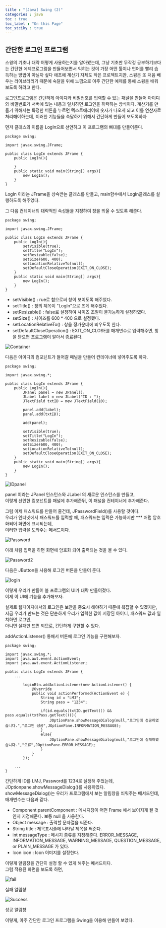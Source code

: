 ```yaml
---
title : "[Java] Swing (2)"
categories : java
toc : true
toc_label : "On this Page"
toc_stciky : true
---
```

## 간단한 로그인 프로그램 
스윙의 기초나 대략 어떻게 사용하는지를 알아봤는데, 그냥 기초만 무작정 공부하기보다는
간단한 에제프로그램을 만들어보면서 익히는 것이 가장 어떤 툴이나 언어를 빨리 습득하는 방법이 아닐까 싶다
애초에 계산기 자체도 작은 프로젝트지만, 스윙은 또 처음 배우는 라이브러리기 때문에 숙달을 위해
느낌으로 아주 간단한 예제를 통해 스윙을 배워보도록 하려고 한다.

로그인프로그램은 간단하게 아이디와 비밀번호를 입력할 수 있는 패널을 만들어 
아이디와 비밀번호가 서버에 있는 내용과 일치하면 로그인을 허락하는 방식이다.
계산기를 만들기 위해서는 특정한 버튼을 누르면 텍스트에리어에 숫자가 나오게 되고 이를 연산자로
처리해야하는데, 이러한 기능들을 숙달하기 위해서 간단하게 만들어 보도록하자

먼저 클래스의 이름을 LogIn으로 선언하고 이 프로그램의 뼈대를 만들어준다.
```
package swing;

import javax.swing.JFrame;

public class LogIn extends JFrame {
    public LogIn(){
        
    }
    public static void main(String[] args){
        new LogIn();
    }
}
```
LogIn 이라는 JFrame을 상속받는 클래스를 만들고, main함수에서 LogIn클래스를 실행하도록 해주었다.

그 다음 컨테이너의 대략적인 속성들을 지정하여 창을 띄울 수 있도록 해준다.
```
package swing;

import javax.swing.JFrame;

public class LogIn extends JFrame {
    public LogIn(){
        setVisible(true);
        setTitle("LogIn");
        setResizable(false);
        setSize(600, 400);
        setLocationRelativeTo(null);
        setDefaultCloseOperation(EXIT_ON_CLOSE);
    }
    public static void main(String[] args){
        new LogIn();
    }
}
```
* setVisible() : rue로 함으로써 창이 보이도록 해주었다.  
* setTitle() :  창의 제목이 "LogIn"으로 뜨게 해주었다.
* setResizable() : false로 설정하여 사이즈 조절이 불가능하게 설정하였다.   
* setSize() : 사이즈를 600 * 400 으로 설정했다.
* setLocationRelativeTo() : 창을 정가운데에 띄우도록 한다.
* setDefaultCloseOperation() : EXIT_ON_CLOSE를 매개변수로 입력해주면, 
창을 닫으면 프로그램이 알아서 종료된다.

![Container](/assets/images/tech/Java/cal2/Container.png)

다음은 아이디의 컴포넌트가 들어갈 패널을 만들어 컨테이너에 넣어주도록 하자.

```
package swing;

import javax.swing.*;

public class LogIn extends JFrame {
    public LogIn(){
        JPanel panel = new JPanel();
        JLabel label = new JLabel("ID : ");
        JTextField txtID = new JTextField(10);

        panel.add(label);
        panel.add(txtID);

        add(panel);

        setVisible(true);
        setTitle("LogIn");
        setResizable(false);
        setSize(600, 400);
        setLocationRelativeTo(null);
        setDefaultCloseOperation(EXIT_ON_CLOSE);
    }
    public static void main(String[] args){
        new LogIn();
    }
}
```
![IDpanel](/assets/images/tech/Java/cal2/IDpanel.png)

panel 이라는 JPanel 인스턴스와 JLabel 의 새로운 인스턴스를 만들고,   
이렇게 선언한 컴포넌트를 패널에 추가해준뒤, 이 패널을 컨테이너에 추가해준다.   

그럼 이제 패스워드를 만들어 줄건데, JPasswordField()를 사용할 것이다.   
우리가 인터넷에서 패스워드를 입력할 때, 패스워드는 입력은 가능하지만 *** 처럼 암호화되어 화면에 표시되는데,   
이러한 입력을 도와주는 메서드이다.

![Password](/assets/images/tech/Java/cal2/Password.png)

아래 처럼 입력을 하면 화면에 암호화 되어 출력되는 것을 볼 수 있다.

![Password2](/assets/images/tech/Java/cal2/Password2.png)

다음은 JButton을 사용해 로그인 버튼을 만들어 준다.

![login](/assets/images/tech/Java/cal2/login.png)

이렇게 우리가 만들어 볼 프로그램의 UI가 대략 만들어졌다.   
이제 이 UI에 기능을 추가해보자.

실제로 웹페이지에서의 로그인은 보안을 중요시 해야하기 때문에 복잡할 수 있겠지만,   
지금 우리가 만드는 것은 단순하게 우리가 입력한 값이 저장된 아이디, 패스워드 값과 일치하면 로그인,   
아니면 실패만 뜨면 되므로, 간단하게 구현할 수 있다.

addActionListener() 통해서 버튼에 로그인 기능을 구현해보자.

```
package swing;

import javax.swing.*;
import java.awt.event.ActionEvent;
import java.awt.event.ActionListener;

public class LogIn extends JFrame {
    ...
    
        loginBtn.addActionListener(new ActionListener() {
            @Override
            public void actionPerformed(ActionEvent e) {
                String id = "LMJ";
                String pass = "1234";

                if(id.equals(txtID.getText()) && pass.equals(txtPass.getText())){
                    JOptionPane.showMessageDialog(null,"로그인에 성공하였습니다.","로그인 성공",JOptionPane.INFORMATION_MESSAGE);
                }
                else{
                    JOptionPane.showMessageDialog(null,"로그인에 실패하였습니다.","오류",JOptionPane.ERROR_MESSAGE);
                }
            }
        });
        
    ...
}
```
간단하게 ID를 LMJ, Password를 1234로 설정해 주었는데, JOptionpane.showMessageDialog()를 사용하였다.     
showMessageDialog()는 우리가 프로그램에서 보는 알림창을 띄워주는 메서드인데, 매개변수는 다음과 같다.

* Component parentComponent : 메시지창이 어떤 Frame 에서 보이지게 될 것인지 지정해준다. 보통 null 을 사용한다.
* Object message : 출력할 문자열을 써준다.
* String title : 제목표시줄에 나타날 제목을 써준다.
* int messageType : 메시지 종류를 지정해준다. ERROR_MESSAGE, INFORMATION_MESSAGE, WARNING_MESSAGE, QUESTION_MESSAGE, or PLAIN_MESSAGE 가 있다.
* Icon icon : Icon 이미지를 설정한다.
 
이렇게 알림창을 간단히 설정 할 수 있게 해주는 메서드이다.     
그럼 적용된 화면을 보도록 하면,

![fail](/assets/images/tech/Java/cal2/fail.png)

실패 알림창

![Success](/assets/images/tech/Java/cal2/Success.png)

성공 알림창

이렇게, 아주 간단한 로그인 프로그램을 Swing을 이용해 만들어 보았다.

